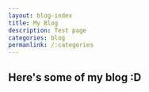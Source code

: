 ```yaml
---
layout: blog-index
title: My Blog
description: Test page
categories: blog
permanlink: /:categories
---
```

## Here's some of my blog :D